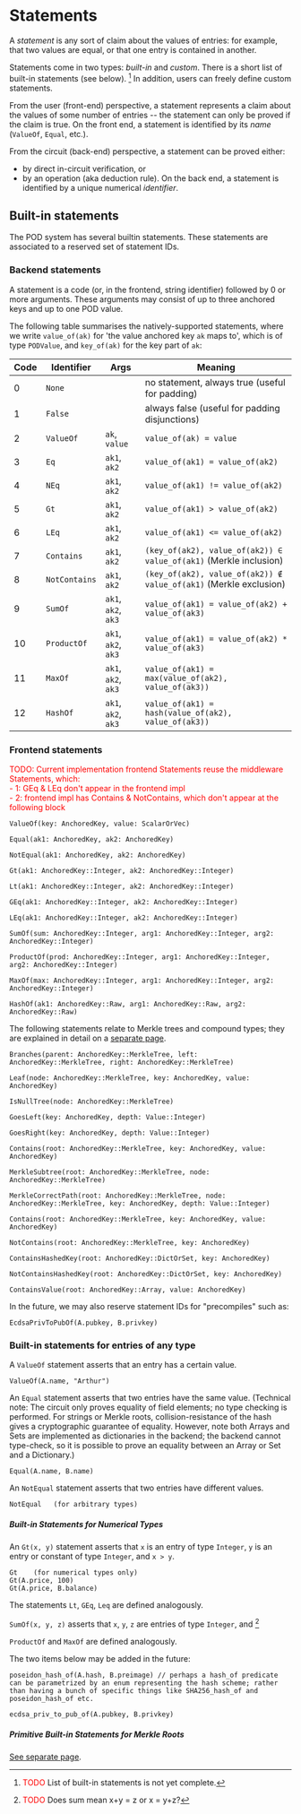 # Statements

A _statement_ is any sort of claim about the values of entries: for example, that two values are equal, or that one entry is contained in another.

Statements come in two types: _built-in_ and _custom_.  There is a short list of built-in statements (see below). [^builtin]
In addition, users can freely define custom statements.

From the user (front-end) perspective, a statement represents a claim about the values of some number of entries -- the statement can only be proved if the claim is true.  On the front end, a statement is identified by its _name_ (`ValueOf`, `Equal`, etc.).

From the circuit (back-end) perspective, a statement can be proved either:
- by direct in-circuit verification, or
- by an operation (aka deduction rule).
On the back end, a statement is identified by a unique numerical _identifier_.

## Built-in statements

The POD system has several builtin statements. These statements are associated to a reserved set of statement IDs.

### Backend statements

A statement is a code (or, in the frontend, string identifier) followed by 0 or more arguments. These arguments may consist of up to three anchored keys and up to one POD value.

The following table summarises the natively-supported statements, where we write `value_of(ak)` for 'the value anchored key `ak` maps to', which is of type `PODValue`, and `key_of(ak)` for the key part of `ak`:

| Code | Identifier    | Args                | Meaning                                                           |
|------|---------------|---------------------|-------------------------------------------------------------------|
| 0    | `None`        |                     | no statement, always true (useful for padding)                    |
| 1    | `False`       |                     | always false (useful for padding disjunctions)                    |
| 2    | `ValueOf`     | `ak`, `value`       | `value_of(ak) = value`                                            |
| 3    | `Eq`          | `ak1`, `ak2`        | `value_of(ak1) = value_of(ak2)`                                   |
| 4    | `NEq`         | `ak1`, `ak2`        | `value_of(ak1) != value_of(ak2)`                                  |
| 5    | `Gt`          | `ak1`, `ak2`        | `value_of(ak1) > value_of(ak2)`                                   |
| 6    | `LEq`         | `ak1`, `ak2`        | `value_of(ak1) <= value_of(ak2)`                                  |
| 7    | `Contains`    | `ak1`, `ak2`        | `(key_of(ak2), value_of(ak2)) ∈ value_of(ak1)` (Merkle inclusion) |
| 8    | `NotContains` | `ak1`, `ak2`        | `(key_of(ak2), value_of(ak2)) ∉ value_of(ak1)` (Merkle exclusion) |
| 9    | `SumOf`       | `ak1`, `ak2`, `ak3` | `value_of(ak1) = value_of(ak2) + value_of(ak3)`                   |
| 10   | `ProductOf`   | `ak1`, `ak2`, `ak3` | `value_of(ak1) = value_of(ak2) * value_of(ak3)`                   |
| 11   | `MaxOf`       | `ak1`, `ak2`, `ak3` | `value_of(ak1) = max(value_of(ak2), value_of(ak3))`               |
| 12   | `HashOf`      | `ak1`, `ak2`, `ak3` | `value_of(ak1) = hash(value_of(ak2), value_of(ak3))`              |

### Frontend statements

<span style="color:red">TODO: Current implementation frontend Statements reuse the middleware Statements, which:</span><br>
<span style="color:red">- 1: GEq & LEq don't appear in the frontend impl</span><br>
<span style="color:red">- 2: frontend impl has Contains & NotContains, which don't appear at the following block</span>
```
ValueOf(key: AnchoredKey, value: ScalarOrVec)

Equal(ak1: AnchoredKey, ak2: AnchoredKey)

NotEqual(ak1: AnchoredKey, ak2: AnchoredKey)

Gt(ak1: AnchoredKey::Integer, ak2: AnchoredKey::Integer)

Lt(ak1: AnchoredKey::Integer, ak2: AnchoredKey::Integer)

GEq(ak1: AnchoredKey::Integer, ak2: AnchoredKey::Integer)

LEq(ak1: AnchoredKey::Integer, ak2: AnchoredKey::Integer)

SumOf(sum: AnchoredKey::Integer, arg1: AnchoredKey::Integer, arg2: 
AnchoredKey::Integer)

ProductOf(prod: AnchoredKey::Integer, arg1: AnchoredKey::Integer, arg2: AnchoredKey::Integer)

MaxOf(max: AnchoredKey::Integer, arg1: AnchoredKey::Integer, arg2: AnchoredKey::Integer)

HashOf(ak1: AnchoredKey::Raw, arg1: AnchoredKey::Raw, arg2: AnchoredKey::Raw)
```

The following statements relate to Merkle trees and compound types; they are explained in detail on a [separate page](./merklestatements.md).
```
Branches(parent: AnchoredKey::MerkleTree, left: AnchoredKey::MerkleTree, right: AnchoredKey::MerkleTree)

Leaf(node: AnchoredKey::MerkleTree, key: AnchoredKey, value: AnchoredKey)

IsNullTree(node: AnchoredKey::MerkleTree)

GoesLeft(key: AnchoredKey, depth: Value::Integer)

GoesRight(key: AnchoredKey, depth: Value::Integer)

Contains(root: AnchoredKey::MerkleTree, key: AnchoredKey, value: AnchoredKey)

MerkleSubtree(root: AnchoredKey::MerkleTree, node: AnchoredKey::MerkleTree)

MerkleCorrectPath(root: AnchoredKey::MerkleTree, node: AnchoredKey::MerkleTree, key: AnchoredKey, depth: Value::Integer)

Contains(root: AnchoredKey::MerkleTree, key: AnchoredKey, value: AnchoredKey)

NotContains(root: AnchoredKey::MerkleTree, key: AnchoredKey)

ContainsHashedKey(root: AnchoredKey::DictOrSet, key: AnchoredKey)

NotContainsHashedKey(root: AnchoredKey::DictOrSet, key: AnchoredKey)

ContainsValue(root: AnchoredKey::Array, value: AnchoredKey)
```


In the future, we may also reserve statement IDs for "precompiles" such as:
```
EcdsaPrivToPubOf(A.pubkey, B.privkey)
```

### Built-in statements for entries of any type

A ```ValueOf``` statement asserts that an entry has a certain value.
```
ValueOf(A.name, "Arthur") 
```

An ```Equal``` statement asserts that two entries have the same value.  (Technical note: The circuit only proves equality of field elements; no type checking is performed.  For strings or Merkle roots, collision-resistance of the hash gives a cryptographic guarantee of equality.  However, note both Arrays and Sets are implemented as dictionaries in the backend; the backend cannot type-check, so it is possible to prove an equality between an Array or Set and a Dictionary.)
```
Equal(A.name, B.name)
```

An ```NotEqual``` statement asserts that two entries have different values.
```
NotEqual   (for arbitrary types)
```

##### Built-in Statements for Numerical Types
An ```Gt(x, y)``` statement asserts that ```x``` is an entry of type ```Integer```, ```y``` is an entry or constant of type ```Integer```, and ```x > y```.
```
Gt    (for numerical types only)
Gt(A.price, 100)
Gt(A.price, B.balance)
```

The statements ```Lt```, ```GEq```, ```Leq``` are defined analogously.

```SumOf(x, y, z)``` asserts that ```x```, ```y```, ```z``` are entries of type ```Integer```, and [^fillsum]

```ProductOf``` and ```MaxOf``` are defined analogously.

The two items below may be added in the future:
```
poseidon_hash_of(A.hash, B.preimage) // perhaps a hash_of predicate can be parametrized by an enum representing the hash scheme; rather than having a bunch of specific things like SHA256_hash_of and poseidon_hash_of etc.
```

```
ecdsa_priv_to_pub_of(A.pubkey, B.privkey)
```

##### Primitive Built-in Statements for Merkle Roots

[See separate page](./merklestatements.md).



[^builtin]: <font color="red">TODO</font> List of built-in statements is not yet complete.

[^fillsum]: <font color="red">TODO</font> Does sum mean x+y = z or x = y+z?
